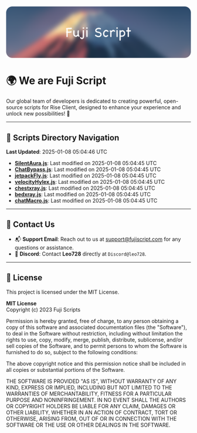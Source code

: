 ![Banner](.github/b.webp)

# 🌍 **We are Fuji Script**

Our global team of developers is dedicated to creating powerful, open-source scripts for Rise Client, designed to enhance your experience and unlock new possibilities! 🌟

---
<!-- SCRIPTS_NAVIGATION_START -->
## 📂 **Scripts Directory Navigation**

**Last Updated**: 2025-01-08 05:04:46 UTC

- **[SilentAura.js](scripts/SilentAura.js)**: Last modified on 2025-01-08 05:04:45 UTC
- **[ChatBypass.js](scripts/ChatBypass.js)**: Last modified on 2025-01-08 05:04:45 UTC
- **[jetpackFly.js](scripts/jetpackFly.js)**: Last modified on 2025-01-08 05:04:45 UTC
- **[velocityHylex.js](scripts/velocityHylex.js)**: Last modified on 2025-01-08 05:04:45 UTC
- **[chestxray.js](scripts/chestxray.js)**: Last modified on 2025-01-08 05:04:45 UTC
- **[bedxray.js](scripts/bedxray.js)**: Last modified on 2025-01-08 05:04:45 UTC
- **[chatMacro.js](scripts/chatMacro.js)**: Last modified on 2025-01-08 05:04:45 UTC

<!-- SCRIPTS_NAVIGATION_END -->

---

## 💬 **Contact Us**  
- 📬 **Support Email**: Reach out to us at [support@fujiscript.com](mailto:support@fujiscript.com) for any questions or assistance.  
- 💬 **Discord**: Contact **Leo728** directly at `Discord@leo728`.

---

## 📜 **License**

This project is licensed under the MIT License.  

**MIT License**  
Copyright (c) 2023 Fuji Scripts  

Permission is hereby granted, free of charge, to any person obtaining a copy of this software and associated documentation files (the "Software"), to deal in the Software without restriction, including without limitation the rights to use, copy, modify, merge, publish, distribute, sublicense, and/or sell copies of the Software, and to permit persons to whom the Software is furnished to do so, subject to the following conditions:  

The above copyright notice and this permission notice shall be included in all copies or substantial portions of the Software.  

THE SOFTWARE IS PROVIDED "AS IS", WITHOUT WARRANTY OF ANY KIND, EXPRESS OR IMPLIED, INCLUDING BUT NOT LIMITED TO THE WARRANTIES OF MERCHANTABILITY, FITNESS FOR A PARTICULAR PURPOSE AND NONINFRINGEMENT. IN NO EVENT SHALL THE AUTHORS OR COPYRIGHT HOLDERS BE LIABLE FOR ANY CLAIM, DAMAGES OR OTHER LIABILITY, WHETHER IN AN ACTION OF CONTRACT, TORT OR OTHERWISE, ARISING FROM, OUT OF OR IN CONNECTION WITH THE SOFTWARE OR THE USE OR OTHER DEALINGS IN THE SOFTWARE.  
